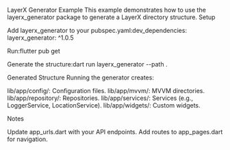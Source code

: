LayerX Generator Example
This example demonstrates how to use the layerx_generator package to generate a LayerX directory structure.
Setup

Add layerx_generator to your pubspec.yaml:dev_dependencies:
layerx_generator: ^1.0.5


Run:flutter pub get


Generate the structure:dart run layerx_generator --path .



Generated Structure
Running the generator creates:

lib/app/config/: Configuration files.
lib/app/mvvm/: MVVM directories.
lib/app/repository/: Repositories.
lib/app/services/: Services (e.g., LoggerService, LocationService).
lib/app/widgets/: Custom widgets.

Notes

Update app_urls.dart with your API endpoints.
Add routes to app_pages.dart for navigation.

